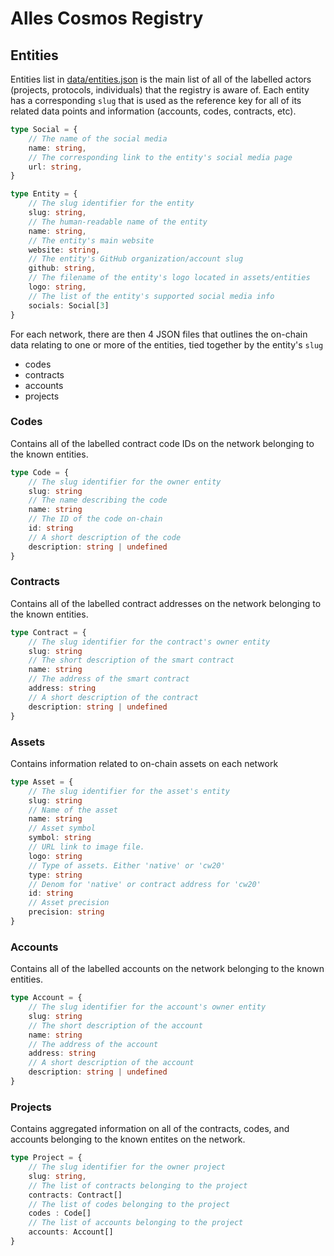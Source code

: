 # Alles Cosmos Registry

## Entities

Entities list in [data/entities.json](data/entities.json) is the main list of all of the labelled actors (projects, protocols, individuals) that the registry is aware of. Each entity has a corresponding `slug` that is used as the reference key for all of its related data points and information (accounts, codes, contracts, etc).

```ts
type Social = {
    // The name of the social media
    name: string,
    // The corresponding link to the entity's social media page
    url: string,
}

type Entity = {
    // The slug identifier for the entity
    slug: string,
    // The human-readable name of the entity
    name: string,
    // The entity's main website
    website: string,
    // The entity's GitHub organization/account slug
    github: string,
    // The filename of the entity's logo located in assets/entities
    logo: string,
    // The list of the entity's supported social media info
    socials: Social[3]
}
```

For each network, there are then 4 JSON files that outlines the on-chain data relating to one or more of the entities, tied together by the entity's `slug`

- codes
- contracts
- accounts
- projects

### Codes

Contains all of the labelled contract code IDs on the network belonging to the known entities.

```ts
type Code = {
    // The slug identifier for the owner entity
    slug: string
    // The name describing the code
    name: string
    // The ID of the code on-chain
    id: string
    // A short description of the code
    description: string | undefined
}
```

### Contracts

Contains all of the labelled contract addresses on the network belonging to the known entities.

```ts
type Contract = {
    // The slug identifier for the contract's owner entity
    slug: string
    // The short description of the smart contract
    name: string
    // The address of the smart contract
    address: string
    // A short description of the contract
    description: string | undefined
}
```

### Assets

Contains information related to on-chain assets on each network

```ts
type Asset = {
    // The slug identifier for the asset's entity
    slug: string
    // Name of the asset
    name: string
    // Asset symbol
    symbol: string
    // URL link to image file. 
    logo: string
    // Type of assets. Either 'native' or 'cw20'
    type: string
    // Denom for 'native' or contract address for 'cw20'
    id: string
    // Asset precision
    precision: string
}
```

### Accounts

Contains all of the labelled accounts on the network belonging to the known entities.

```ts
type Account = {
    // The slug identifier for the account's owner entity
    slug: string
    // The short description of the account
    name: string
    // The address of the account
    address: string
    // A short description of the account
    description: string | undefined
}
```

### Projects

Contains aggregated information on all of the contracts, codes, and accounts belonging to the known entites on the network.

```ts
type Project = {
    // The slug identifier for the owner project
    slug: string,
    // The list of contracts belonging to the project
    contracts: Contract[]
    // The list of codes belonging to the project
    codes : Code[]
    // The list of accounts belonging to the project
    accounts: Account[]
}
```
